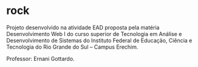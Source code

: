 # rock  
Projeto desenvolvido na atividade EAD proposta pela matéria Desenvolvimento Web I do curso superior de Tecnologia em Análise e Desenvolvimento de Sistemas do Instituto Federal de Educação, Ciência e Tecnologia do Rio Grande do Sul – Campus Erechim.  
  
Professor: Ernani Gottardo.
